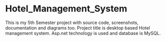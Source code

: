 # Hotel_Management_System

This is my 5th Semester project with source code, screenshots, documentation and diagrams too.
Project title is desktop based Hotel management system.
Asp.net technology is used and database is MySQL.
